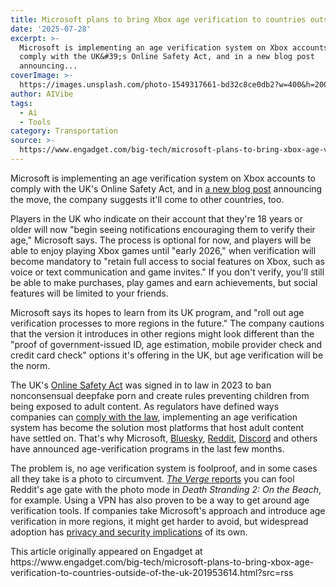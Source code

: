 ```yaml
---
title: Microsoft plans to bring Xbox age verification to countries outside of the UK
date: '2025-07-28'
excerpt: >-
  Microsoft is implementing an age verification system on Xbox accounts to
  comply with the UK&#39;s Online Safety Act, and in a new blog post
  announcing...
coverImage: >-
  https://images.unsplash.com/photo-1549317661-bd32c8ce0db2?w=400&h=200&fit=crop&auto=format
author: AIVibe
tags:
  - Ai
  - Tools
category: Transportation
source: >-
  https://www.engadget.com/big-tech/microsoft-plans-to-bring-xbox-age-verification-to-countries-outside-of-the-uk-201953614.html?src=rss
---
```

<p>Microsoft is implementing an age verification system on Xbox accounts to comply with the UK&#39;s Online Safety Act, and in <a data-i13n="elm:context_link;elmt:doNotAffiliate;cpos:1;pos:1" class="no-affiliate-link" href="https://news.xbox.com/en-us/2025/07/28/xbox-age-verification-uk/">a new blog post</a> announcing the move, the company suggests it&#39;ll come to other countries, too.&nbsp;</p>
<p>Players in the UK who indicate on their account that they&#39;re 18 years or older will now &quot;begin seeing notifications encouraging them to verify their age,&quot; Microsoft says. The process is optional for now, and players will be able to enjoy playing Xbox games until &quot;early 2026,&quot; when verification will become mandatory to &quot;retain full access to social features on Xbox, such as voice or text communication and game invites.&quot; If you don&#39;t verify, you&#39;ll still be able to make purchases, play games and earn achievements, but social features will be limited to your friends.</p>
<span id="end-legacy-contents"></span><p>Microsoft says its hopes to learn from its UK program, and &quot;roll out age verification processes to more regions in the future.&quot; The company cautions that the version it introduces in other regions might look different than the &quot;proof of government-issued ID, age estimation, mobile provider check and credit card check&quot; options it&#39;s offering in the UK, but age verification will be the norm.</p>
<p>The UK&#39;s <a data-i13n="elm:context_link;elmt:doNotAffiliate;cpos:2;pos:1" class="no-affiliate-link" href="https://www.gov.uk/government/collections/online-safety-act">Online Safety Act</a> was signed in to law in 2023 to ban nonconsensual deepfake porn and create rules preventing children from being exposed to adult content. As regulators have defined ways companies can <a data-i13n="elm:context_link;elmt:doNotAffiliate;cpos:3;pos:1" class="no-affiliate-link" href="https://www.engadget.com/the-uk-could-require-facial-scans-or-photo-ids-to-view-online-porn-182019566.html">comply with the law</a>, implementing an age verification system has become the solution most platforms that host adult content have settled on. That&#39;s why Microsoft, <a data-i13n="elm:context_link;elmt:doNotAffiliate;cpos:4;pos:1" class="no-affiliate-link" href="https://www.engadget.com/social-media/bluesky-is-adding-age-verification-features-for-users-in-the-uk-195753332.html">Bluesky</a>, <a data-i13n="elm:context_link;elmt:doNotAffiliate;cpos:5;pos:1" class="no-affiliate-link" href="https://www.engadget.com/social-media/reddit-begins-age-verification-checks-for-uk-users-134516723.html">Reddit</a>, <a data-i13n="elm:context_link;elmt:doNotAffiliate;cpos:6;pos:1" class="no-affiliate-link" href="https://discord.com/safety/adapting-discord-for-the-uk-online-safety-act">Discord</a> and others have announced age-verification programs in the last few months.</p>
<p>The problem is, no age verification system is foolproof, and in some cases all they take is a photo to circumvent. <a data-i13n="elm:context_link;elmt:doNotAffiliate;cpos:7;pos:1" class="no-affiliate-link" href="https://www.theverge.com/report/714402/uk-age-verification-bypass-death-stranding-reddit-discord"><em>The Verge </em>reports</a> you can fool Reddit&#39;s age gate with the photo mode in <em>Death Stranding 2: On the Beach</em>, for example. Using a VPN has also proven to be a way to get around age verification tools. If companies take Microsoft&#39;s approach and introduce age verification in more regions, it might get harder to avoid, but widespread adoption has <a data-i13n="elm:context_link;elmt:doNotAffiliate;cpos:8;pos:1" class="no-affiliate-link" href="https://www.eff.org/document/age-verification-harms-users-all-ages">privacy and security implications</a> of its own.</p>This article originally appeared on Engadget at https://www.engadget.com/big-tech/microsoft-plans-to-bring-xbox-age-verification-to-countries-outside-of-the-uk-201953614.html?src=rss
